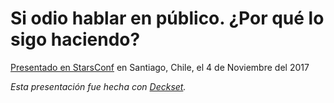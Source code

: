 # Si odio hablar en público. ¿Por qué lo sigo haciendo?

[Presentado en StarsConf](http://www.9punto5.cl/) en Santiago, Chile, el 4 de Noviembre del 2017

_Esta presentación fue hecha con [Deckset](http://www.decksetapp.com)._
